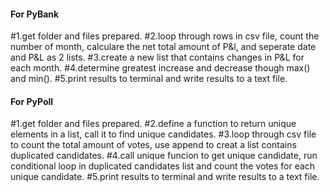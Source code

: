 #### For PyBank
#1.get folder and files prepared.
#2.loop through rows in csv file, count the number of month, calculare the net total amount of P&l, and seperate date and P&L as 2 lists.
#3.create a new list that contains changes in P&L for each month.
#4.determine greatest increase and decrease though max() and min().
#5.print results to terminal and write results to a text file.

#### For PyPoll
#1.get folder and files prepared.
#2.define a function to return unique elements in a list, call it to find unique candidates.
#3.loop through csv file to count the total amount of votes, use append to creat a list contains duplicated candidates.
#4.call unique funcion to get unique candidate, run conditional loop in duplicated candidates list and count the votes for each unique candidate.
#5.print results to terminal and write results to a text file.
